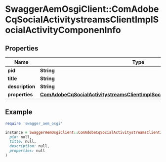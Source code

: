 # SwaggerAemOsgiClient::ComAdobeCqSocialActivitystreamsClientImplSocialActivityComponenInfo

## Properties

| Name | Type | Description | Notes |
| ---- | ---- | ----------- | ----- |
| **pid** | **String** |  | [optional] |
| **title** | **String** |  | [optional] |
| **description** | **String** |  | [optional] |
| **properties** | [**ComAdobeCqSocialActivitystreamsClientImplSocialActivityComponenProperties**](ComAdobeCqSocialActivitystreamsClientImplSocialActivityComponenProperties.md) |  | [optional] |

## Example

```ruby
require 'swagger_aem_osgi'

instance = SwaggerAemOsgiClient::ComAdobeCqSocialActivitystreamsClientImplSocialActivityComponenInfo.new(
  pid: null,
  title: null,
  description: null,
  properties: null
)
```

